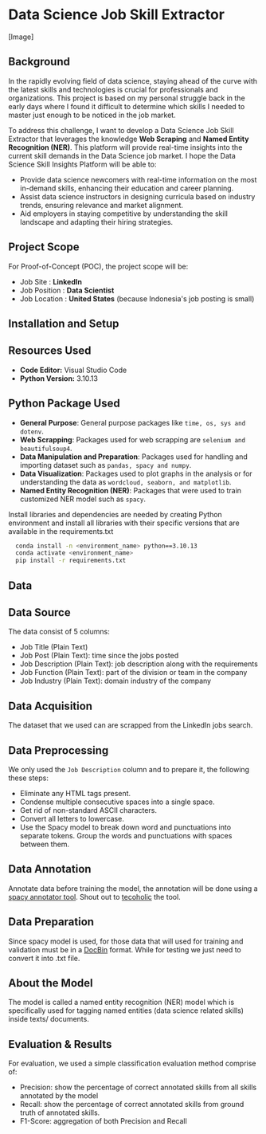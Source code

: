 
# Data Science Job Skill Extractor

[Image]


## Background
In the rapidly evolving field of data science, staying ahead of the curve with the latest skills and technologies is crucial for professionals and organizations. This project is based on my personal struggle back in the early days where I found it difficult to determine which skills I needed to master just enough to be noticed in the job market.

To address this challenge, I want to develop a Data Science Job Skill Extractor that leverages the knowledge **Web Scraping** and **Named Entity Recognition (NER)**. This platform will provide real-time insights into the current skill demands in the Data Science job market. I hope the Data Science Skill Insights Platform will be able to:

- Provide data science newcomers with real-time information on the most in-demand skills, enhancing their education and career planning.
- Assist data science instructors in designing curricula based on industry trends, ensuring relevance and market alignment.
- Aid employers in staying competitive by understanding the skill landscape and adapting their hiring strategies.
## Project Scope
For Proof-of-Concept (POC), the project scope will be:
- Job Site : **LinkedIn**
- Job Position : **Data Scientist**
- Job Location : **United States** (because Indonesia's job posting is small)
## Installation and Setup
## Resources Used
- **Code Editor:** Visual Studio Code
- **Python Version:** 3.10.13

## Python Package Used
- **General Purpose**: General purpose packages like `time, os, sys and dotenv`.
- **Web Scrapping**: Packages used for web scrapping are `selenium and beautifulsoup4`.
- **Data Manipulation and Preparation**: Packages used for handling and importing dataset such as `pandas, spacy and numpy`.
- **Data Visualization**: Packages used to plot graphs in the analysis or for understanding the data as `wordcloud, seaborn, and matplotlib`.
- **Named Entity Recognition (NER)**: Packages that were used to train customized NER model such as `spacy`.

Install libraries and dependencies are needed by creating Python environment and install all libraries with their specific versions that are available in the requirements.txt

```bash
  conda install -n <environment_name> python==3.10.13
  conda activate <environment_name>
  pip install -r requirements.txt
```
## Data

## Data Source
The data consist of 5 columns:
 - Job Title (Plain Text)
 - Job Post (Plain Text): time since the jobs posted
 - Job Description (Plain Text): job description along with the requirements
 - Job Function (Plain Text): part of the division or team in the company
 - Job Industry (Plain Text): domain industry of the company

## Data Acquisition
The dataset that we used can are scrapped from the LinkedIn jobs search.

## Data Preprocessing
We only used the `Job Description` column and to prepare it, the following these steps:
- Eliminate any HTML tags present.
- Condense multiple consecutive spaces into a single space.
- Get rid of non-standard ASCII characters.
- Convert all letters to lowercase.
- Use the Spacy model to break down word and punctuations into separate tokens. Group the words and punctuations with spaces between them.

## Data Annotation
Annotate data before training the model, the annotation will be done using a [spacy annotator tool](https://tecoholic.github.io/ner-annotator/). Shout out to [tecoholic](https://github.com/tecoholic) the tool.

## Data Preparation
Since spacy model is used, for those data that will used for training and validation must be in a [DocBin](https://spacy.io/api/docbin) format. While for testing we just need to convert it into .txt file.
## About the Model
The model is called a named entity recognition (NER) model which is specifically used for tagging named entities (data science related skills) inside texts/ documents.
## Evaluation & Results
For evaluation, we used a simple classification evaluation method comprise of:
- Precision: show the percentage of correct annotated skills from all skills annotated by the model
- Recall: show the percentage of correct annotated skills from ground truth of annotated skills. 
- F1-Score: aggregation of both Precision and Recall
